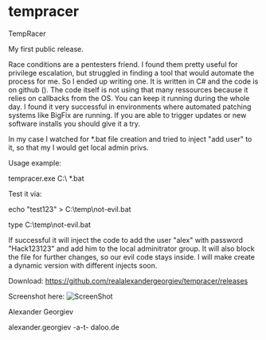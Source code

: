 # tempracer

TempRacer

My first public release.

Race conditions are a pentesters friend. I found them pretty useful for privilege escalation, but struggled in finding a tool that would automate the process for me. So I ended up writing one. It is written in C# and the code is on github (). The code itself is not using that many ressources because it relies on callbacks from the OS. You can keep it running during the whole day. I found it very successful in environments where automated patching systems like BigFix are running. If you are able to trigger updates or new software installs you should give it a try. 

In my case I watched for *.bat file creation and tried to inject "add user" to it, so that my I would get local admin privs. 
	
Usage example:

tempracer.exe C:\ *.bat

Test it via:

echo "test123" > C:\temp\not-evil.bat

type C:\temp\not-evil.bat


If successful it will inject the code to add the user "alex" with password "Hack123123" and add him to the local adminitrator group. It will also block the file for further changes, so our evil code stays inside. I will make create a dynamic version with different injects soon.

Download:
https://github.com/realalexandergeorgiev/tempracer/releases

Screenshot here:
![ScreenShot](http://abload.de/img/tempracer5xri7.png)


Alexander Georgiev

alexander.georgiev -a-t- daloo.de
